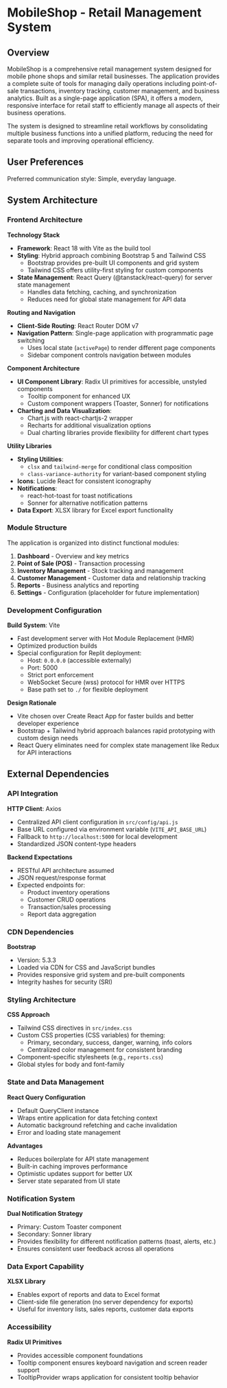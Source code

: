 # MobileShop - Retail Management System

## Overview

MobileShop is a comprehensive retail management system designed for mobile phone shops and similar retail businesses. The application provides a complete suite of tools for managing daily operations including point-of-sale transactions, inventory tracking, customer management, and business analytics. Built as a single-page application (SPA), it offers a modern, responsive interface for retail staff to efficiently manage all aspects of their business operations.

The system is designed to streamline retail workflows by consolidating multiple business functions into a unified platform, reducing the need for separate tools and improving operational efficiency.

## User Preferences

Preferred communication style: Simple, everyday language.

## System Architecture

### Frontend Architecture

**Technology Stack**
- **Framework**: React 18 with Vite as the build tool
- **Styling**: Hybrid approach combining Bootstrap 5 and Tailwind CSS
  - Bootstrap provides pre-built UI components and grid system
  - Tailwind CSS offers utility-first styling for custom components
- **State Management**: React Query (@tanstack/react-query) for server state management
  - Handles data fetching, caching, and synchronization
  - Reduces need for global state management for API data

**Routing and Navigation**
- **Client-Side Routing**: React Router DOM v7
- **Navigation Pattern**: Single-page application with programmatic page switching
  - Uses local state (`activePage`) to render different page components
  - Sidebar component controls navigation between modules

**Component Architecture**
- **UI Component Library**: Radix UI primitives for accessible, unstyled components
  - Tooltip component for enhanced UX
  - Custom component wrappers (Toaster, Sonner) for notifications
- **Charting and Data Visualization**: 
  - Chart.js with react-chartjs-2 wrapper
  - Recharts for additional visualization options
  - Dual charting libraries provide flexibility for different chart types

**Utility Libraries**
- **Styling Utilities**: 
  - `clsx` and `tailwind-merge` for conditional class composition
  - `class-variance-authority` for variant-based component styling
- **Icons**: Lucide React for consistent iconography
- **Notifications**: 
  - react-hot-toast for toast notifications
  - Sonner for alternative notification patterns
- **Data Export**: XLSX library for Excel export functionality

### Module Structure

The application is organized into distinct functional modules:

1. **Dashboard** - Overview and key metrics
2. **Point of Sale (POS)** - Transaction processing
3. **Inventory Management** - Stock tracking and management
4. **Customer Management** - Customer data and relationship tracking
5. **Reports** - Business analytics and reporting
6. **Settings** - Configuration (placeholder for future implementation)

### Development Configuration

**Build System**: Vite
- Fast development server with Hot Module Replacement (HMR)
- Optimized production builds
- Special configuration for Replit deployment:
  - Host: `0.0.0.0` (accessible externally)
  - Port: 5000
  - Strict port enforcement
  - WebSocket Secure (wss) protocol for HMR over HTTPS
  - Base path set to `./` for flexible deployment

**Design Rationale**
- Vite chosen over Create React App for faster builds and better developer experience
- Bootstrap + Tailwind hybrid approach balances rapid prototyping with custom design needs
- React Query eliminates need for complex state management like Redux for API interactions

## External Dependencies

### API Integration

**HTTP Client**: Axios
- Centralized API client configuration in `src/config/api.js`
- Base URL configured via environment variable (`VITE_API_BASE_URL`)
- Fallback to `http://localhost:5000` for local development
- Standardized JSON content-type headers

**Backend Expectations**
- RESTful API architecture assumed
- JSON request/response format
- Expected endpoints for:
  - Product inventory operations
  - Customer CRUD operations
  - Transaction/sales processing
  - Report data aggregation

### CDN Dependencies

**Bootstrap**
- Version: 5.3.3
- Loaded via CDN for CSS and JavaScript bundles
- Provides responsive grid system and pre-built components
- Integrity hashes for security (SRI)

### Styling Architecture

**CSS Approach**
- Tailwind CSS directives in `src/index.css`
- Custom CSS properties (CSS variables) for theming:
  - Primary, secondary, success, danger, warning, info colors
  - Centralized color management for consistent branding
- Component-specific stylesheets (e.g., `reports.css`)
- Global styles for body and font-family

### State and Data Management

**React Query Configuration**
- Default QueryClient instance
- Wraps entire application for data fetching context
- Automatic background refetching and cache invalidation
- Error and loading state management

**Advantages**
- Reduces boilerplate for API state management
- Built-in caching improves performance
- Optimistic updates support for better UX
- Server state separated from UI state

### Notification System

**Dual Notification Strategy**
- Primary: Custom Toaster component
- Secondary: Sonner library
- Provides flexibility for different notification patterns (toast, alerts, etc.)
- Ensures consistent user feedback across all operations

### Data Export Capability

**XLSX Library**
- Enables export of reports and data to Excel format
- Client-side file generation (no server dependency for exports)
- Useful for inventory lists, sales reports, customer data exports

### Accessibility

**Radix UI Primitives**
- Provides accessible component foundations
- Tooltip component ensures keyboard navigation and screen reader support
- TooltipProvider wraps application for consistent tooltip behavior